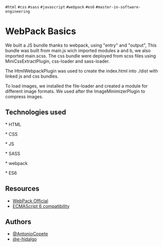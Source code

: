 `#html` `#css` `#sass` `#javascript` `#webpack` `#es6` `#master-in-software-engineering`

# WebPack Basics 
We built a JS bundle thanks to webpack, using "entry" and "output", This bundle was built
from main.js wich imported modules a and b, we also imported main.scss. The css bundle were 
deployed from scss files using MiniCssExtractPlugin, css-loader and sass-loader.

The HtmlWebpackPlugin was used to create the index.html into ./dist with linked js and css bundles.

To load images, we installed the file-loader and created a module for different image
formats. We used after the ImageMinimizerPlugin to compress images.


## Technologies used

\* HTML

\* CSS

\* JS

\* SASS

\* webpack

\* ES6


## Resources


- [WebPack Official](https://webpack.js.org/)
- [ECMAScript 6 compatibility](https://kangax.github.io/compat-table/es6/)

## Authors

- [@AntonioCopete](https://github.com/AntonioCopete)
- [@e-hidalgo](https://github.com/e-hidalgo)



  
